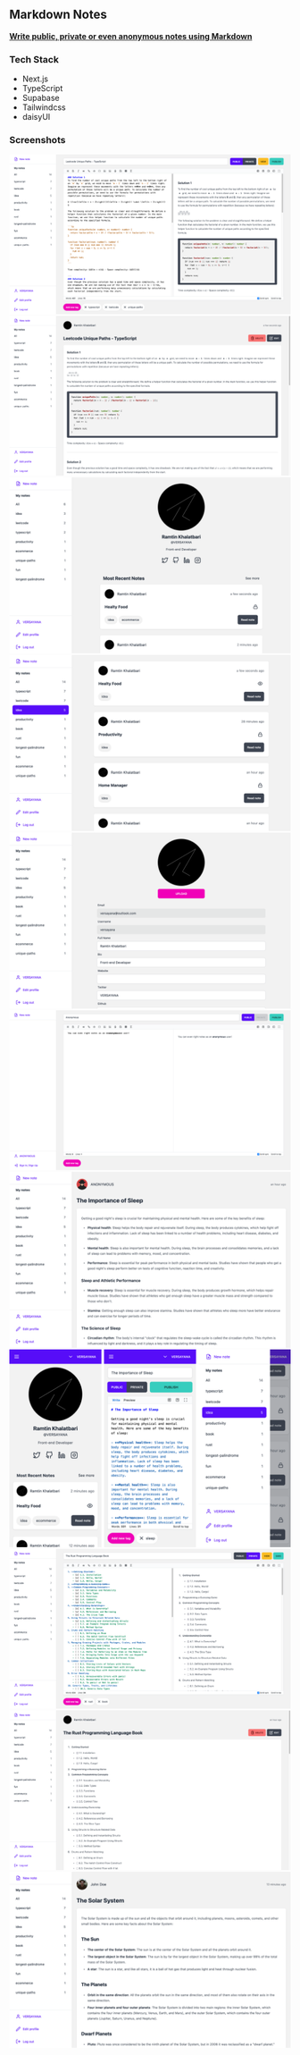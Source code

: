 ## Markdown Notes

[**Write public, private or even anonymous notes using Markdown**](https://md-notes-sage.vercel.app/)

### Tech Stack

- Next.js
- TypeScript
- Supabase
- Tailwindcss
- daisyUI

### Screenshots

![Screenshot 1](https://raw.githubusercontent.com/VERSAYANA/md-notes/main/screenshots/1.png)
![Screenshot 2](https://raw.githubusercontent.com/VERSAYANA/md-notes/main/screenshots/2.png)
![Screenshot 3](https://raw.githubusercontent.com/VERSAYANA/md-notes/main/screenshots/3.png)
![Screenshot 4](https://raw.githubusercontent.com/VERSAYANA/md-notes/main/screenshots/4.png)
![Screenshot 5](https://raw.githubusercontent.com/VERSAYANA/md-notes/main/screenshots/5.png)
![Screenshot 6](https://raw.githubusercontent.com/VERSAYANA/md-notes/main/screenshots/6.png)
![Screenshot 7](https://raw.githubusercontent.com/VERSAYANA/md-notes/main/screenshots/7.png)
![Screenshot 8](https://raw.githubusercontent.com/VERSAYANA/md-notes/main/screenshots/8.png)
![Screenshot 9](https://raw.githubusercontent.com/VERSAYANA/md-notes/main/screenshots/9.png)
![Screenshot 10](https://raw.githubusercontent.com/VERSAYANA/md-notes/main/screenshots/10.png)
![Screenshot 11](https://raw.githubusercontent.com/VERSAYANA/md-notes/main/screenshots/11.png)
